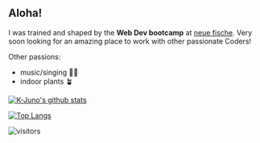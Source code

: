 ## Aloha!

I was trained and shaped by the **Web Dev bootcamp** at [neue fische](https://www.neuefische.de/).
Very soon looking for an amazing place to work with other passionate Coders!

Other passions:
* music/singing 🎹🎤
* indoor plants 🪴

[![K-Juno's github stats](https://github-readme-stats.vercel.app/api?username=K-Juno)](https://github.com/anuraghazra/github-readme-stats)

[![Top Langs](https://github-readme-stats.vercel.app/api/top-langs/?username=K-Juno&layout=compact&theme=codeSTACKr)](https://github.com/anuraghazra/github-readme-stats)

![visitors](https://visitor-badge.laobi.icu/badge?page_id=KoJuni.KoJuni&color=00cf00)

<!--
**KoJuni/KoJuni** is a ✨ _special_ ✨ repository because its `README.md` (this file) appears on your GitHub profile.

Here are some ideas to get you started:

- 🔭 I’m currently working on ...
- 🌱 I’m currently learning ...
- 👯 I’m looking to collaborate on ...
- 🤔 I’m looking for help with ...
- 💬 Ask me about ...
- 📫 How to reach me: ...
- 😄 Pronouns: ...
- ⚡ Fun fact: ...
-->
